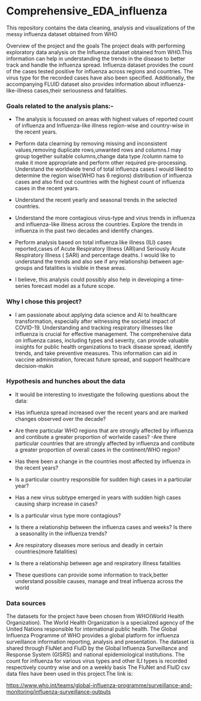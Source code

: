 # Comprehensive_EDA_influenza
This repository contains the data cleaning, analysis and visualizations of the messy influenza dataset obtained from WHO

Overview of the project and the goals
The project deals with performing exploratory data analysis on the Influenza dataset obtained from WHO.This information can help in understanding the trends in the disease to better track and handle the influenza spread. Influenza dataset provides the count of the cases tested positive for influenza across regions and countries. The virus type for the recorded cases have also been specified. Additionally, the accompanying FLUID dataset also provides information about influenza-like-illness cases,their seriousness and fatalities.

### Goals related to the analysis plans:-
*  The analysis is focussed on areas with highest values of reported count of influenza and Influenza-like illness region-wise and country-wise in the recent years.

* Perform data clearning by removing missing and inconsistent values,removing duplicate rows,unwanted rows and columns.I may group together suitable columns,change data type /column name to make it more appropriate and perform other required pre-processing. Understand the worldwide trend of total influenza cases.I would liked to determine the region wise(WHO has 6 regions) distribution of influenza cases and also find out countries with the highest count of influenza cases in the recent years.

* Understand the recent yearly and seasonal trends in the selected countries.

* Understand the more contagious virus-type and virus trends in influenza and influenza-like illness across the countries. Explore the trends in influenza in the past two decades and identify changes.

* Perform analysis based on total influenza like illness (ILI) cases reported,cases of Acute Respiratory Illness (ARI)and Seriously Acute Respiratory Illness ( SARI) and percentage deaths. I would like to understand the trends and also see if any relationship between age-groups and fatalities is visible in these areas.

* I believe, this analysis could possibly also help in developing a time-series forecast model as a future scope.

### Why I chose this project?
* I am passionate about applying data science and AI to healthcare transformation, especially after witnessing the societal impact of COVID-19. Understanding and tracking respiratory illnesses like influenza is crucial for effective management. The comprehensive data on influenza cases, including types and severity, can provide valuable insights for public health organizations to track disease spread, identify trends, and take preventive measures. This information can aid in vaccine administration, forecast future spread, and support healthcare decision-makin

### Hypothesis and hunches about the data
* It would be interesting to investigate the following questions about the data:

* Has influenza spread increased over the recent years and are marked changes observed over the decade?
* Are there particular WHO regions that are strongly affected by influenza and contibute a greater proportion of worlwide cases? -Are there particular countries that are strongly affected by influenza and contibute a greater proportion of overall cases in the continent/WHO region?
* Has there been a change in the countries most affected by influenza in the recent years?
* Is a particular country responsible for sudden high cases in a particular year?
* Has a new virus subtype emerged in years with sudden high cases causing sharp increase in cases?
* Is a particular virus type more contagious?
* Is there a relationship between the influenza cases and weeks? Is there a seasonality in the influenza trends?
* Are respiratory diseases more serious and deadly in certain countries(more fatalities)
* Is there a relationship between age and respiratory illness fatalities
* These questions can provide some information to track,better understand possible causes, manage and treat influenza across the world
### Data sources
The datasets for the project have been chosen from WHO(World Health Organization). The World Health Organization is a specialized agency of the United Nations responsible for international public health. The Global Influenza Programme of WHO provides a global platform for influenza surveillance information reporting, analysis and presentation. The dataset is shared through FluNet and FluID by the Global Influenza Surveillance and Response System (GISRS) and national epidemiological institutions. The count for influenza for various virus types and other ILI types is recorded respectively country wise and on a weekly basis The FluNet and FluID csv data files have been used in this project.The link is:

https://www.who.int/teams/global-influenza-programme/surveillance-and-monitoring/influenza-surveillance-outputs
